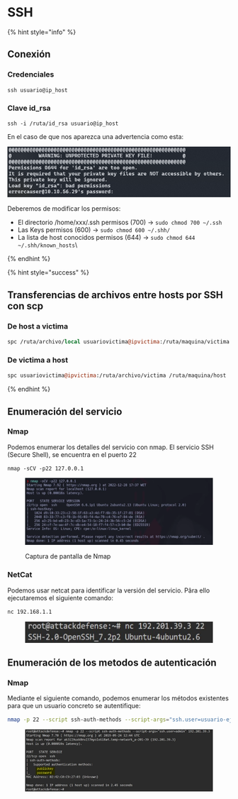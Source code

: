 # SSH

{% hint style="info" %}
## Conexión

### Credenciales

```
ssh usuario@ip_host
```

### Clave id\_rsa

```
ssh -i /ruta/id_rsa usuario@ip_host
```

En el caso de que nos aparezca una advertencia como esta:

<img src="../../.gitbook/assets/image (22).png" alt="" data-size="original">

Deberemos de modificar los permisos:

* El directorio /home/xxx/.ssh permisos (700) -> `sudo chmod 700 ~/.ssh`&#x20;
* Las Keys permisos (600) -> `sudo chmod 600 ~/.shh/`&#x20;
* La lista de host conocidos permisos (644) -> `sudo chmod 644 ~/.shh/known_hosts`\

{% endhint %}



{% hint style="success" %}
## Transferencias de archivos entre hosts por SSH con scp



### De host a victima

```perl
spc /ruta/archivo/local usuariovictima@ipvictima:/ruta/maquina/victima
```

### De victima a host

```perl
spc usuariovictima@ipvictima:/ruta/archivo/victima /ruta/maquina/host
```
{% endhint %}

## Enumeración del servicio

### Nmap

Podemos enumerar los detalles del servicio con nmap. El servicio SSH (Secure Shell), se encuentra en el puerto 22

```
nmap -sCV -p22 127.0.0.1
```

<figure><img src="../../.gitbook/assets/image (53).png" alt=""><figcaption><p>Captura de pantalla de Nmap</p></figcaption></figure>

### NetCat

Podemos usar netcat para identificar la versión del servicio. Pâra ello ejecutaremos el siguiente comando:

```bash
nc 192.168.1.1
```

<figure><img src="../../.gitbook/assets/image (2) (1) (1) (1) (1).png" alt=""><figcaption></figcaption></figure>

## Enumeración de los metodos de autenticación

### Nmap

Mediante el siguiente comando, podemos enumerar los métodos existentes para que un usuario concreto se autentifique:

```bash
nmap -p 22 --script ssh-auth-methods --script-args="ssh.user=usuario-ejemplo" 192.168.1.1
```

<figure><img src="../../.gitbook/assets/image (3) (1) (1) (1) (1).png" alt=""><figcaption></figcaption></figure>
